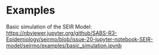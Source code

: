 # Examples
Basic simulation of the SEIR Model: https://nbviewer.jupyter.org/github/SABS-R3-Epidemiology/seirmo/blob/issue-20-jupyter-notebook-SEIR-model/seirmo/examples/basic_simulation.ipynb
